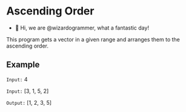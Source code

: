 # Ascending Order
- 👋 Hi, we are @wizardogrammer, what a fantastic day!

This program gets a vector in a given range and arranges them to the ascending order.

## Example

`Input:` 4

`Input:` [3, 1, 5, 2]

`Output:` [1, 2, 3, 5]


